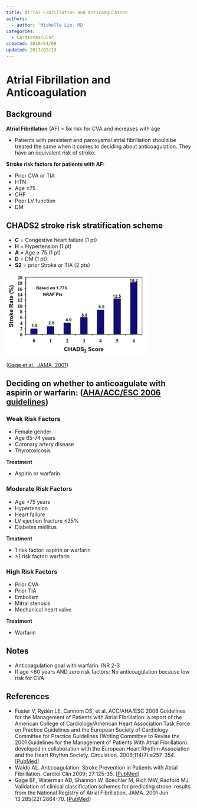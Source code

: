 ```yaml
---
title: Atrial Fibrillation and Anticoagulation
authors:
  - author: 'Michelle Lin, MD'
categories:
  - Cardiovascular
created: 2010/04/09
updated: 2017/02/13
---
```


# Atrial Fibrillation and Anticoagulation

## Background

**Atrial Fibrillation** (AF) = **5x** risk for CVA and increases with age 

- Patients with persistent and paroxysmal atrial fibrillation should be treated the same when it comes to deciding about anticoagulation. They have an equivalent risk of stroke.

**Stroke risk factors for patients with AF:**

- Prior CVA or TIA
- HTN
- Age &ge;75
- CHF
- Poor LV function
- DM

## CHADS2 stroke risk stratification scheme 

- **C** = Congestive heart failure (1 pt)
- **H** = Hypertension (1 pt)
- **A** = Age &ge; 75 (1 pt)
- **D** = DM (1 pt)
- **S2** = prior Stroke or TIA (2 pts)

![Bar chart showing stroke rate as CHADS2 score increases](media/atrial-fibrillation_image-1.png)

([Gage et al., JAMA, 2001](https://www.ncbi.nlm.nih.gov/pubmed/?term=11401607))

## Deciding on whether to anticoagulate with aspirin or warfarin: ([AHA/ACC/ESC 2006 guidelines](http://circ.ahajournals.org/content/114/7/e257.full))

### Weak Risk Factors

- Female gender    
- Age 65-74 years        
- Coronary artery disease               
- Thyrotoxicosis

**Treatment**

- <span class="drug">Aspirin</span> or <span class="drug">warfarin</span>

### Moderate Risk Factors

- Age >75 years          
- Hypertension                     
- Heart failure           
- LV ejection fracture &le;35%              
- Diabetes mellitus 

**Treatment**

- 1 risk factor: <span class="drug">aspirin</span> or <span class="drug">warfarin</span>
- &gt;1 risk factor: <span class="drug">warfarin</span>

### High Risk Factors

- Prior CVA        
- Prior TIA         
- Embolism          
- Mitral stenosis   
- Mechanical heart valve

**Treatment**

- <span class="drug">Warfarin</span>

## Notes

- Anticoagulation goal with <span class="drug">warfarin</span>: INR 2-3
- If age &lt;60 years AND zero risk factors: No anticoagulation because low risk for CVA 

## References

- Fuster V, Rydén LE, Cannom DS, et al. ACC/AHA/ESC 2006 Guidelines for the Management of Patients with Atrial Fibrillation: a report of the American College of Cardiology/American Heart Association Task Force on Practice Guidelines and the European Society of Cardiology Committee for Practice Guidelines (Writing Committee to Revise the 2001 Guidelines for the Management of Patients With Atrial Fibrillation): developed in collaboration with the European Heart Rhythm Association and the Heart Rhythm Society. Circulation. 2006;114(7):e257-354. [[PubMed](https://www.ncbi.nlm.nih.gov/pubmed/16908781)]
- Waldo AL. Anticoagulation: Stroke Prevention in Patients with Atrial Fibrillation. Cardiol Clin 2009; 27:125-35. [[PubMed](https://www.ncbi.nlm.nih.gov/pubmed/?term=19111769)]
- Gage BF, Waterman AD, Shannon W, Boechler M, Rich MW, Radford MJ. Validation of clinical classification schemes for predicting stroke: results from the National Registry of Atrial Fibrillation. JAMA. 2001 Jun 13;285(22):2864-70. [[PubMed](https://www.ncbi.nlm.nih.gov/pubmed/?term=11401607)]
